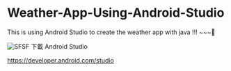 # Weather-App-Using-Android-Studio
This is using Android Studio to create the weather app with java !!! ~~~🐺

![SFSF](http://pdm888.oss-cn-beijing.aliyuncs.com/img/SFSF.png) 下載 Android Studio

https://developer.android.com/studio

